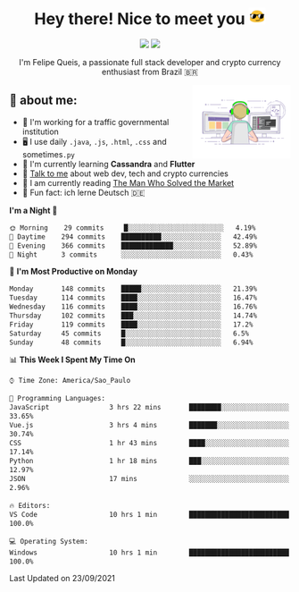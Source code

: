 
<h1 align="center">Hey there! Nice to meet you <img src="assets/sunglasses.gif" width="30"/></h1>

<p align="center">
  <a href="https://www.linkedin.com/in/fqueis"><img src="https://img.shields.io/badge/-LinkedIn-blue?style=flat&logo=Linkedin&logoColor=white" /></a>
  <a href="mailto:fqueis@gmail.com"><img src="https://img.shields.io/badge/-Gmail-c14438?style=flat&logo=Gmail&logoColor=white" /></a>
</p>

<p align="center">I'm Felipe Queis, a passionate full stack developer and crypto currency enthusiast from Brazil 🇧🇷</p>

<img width="35%" align="right" alt="fqueis" src="assets/profile.gif" /></p>

## 🤵 about me:

- 🏢 I'm working for a traffic governmental institution
- 🖥️ I use daily `.java`, `.js`, `.html`, `.css` and sometimes`.py`
- 🌱 I'm currently learning **Cassandra** and **Flutter**
- 💬 [Talk to me](https://github.com/fqueis/fqueis/discussions) about web dev, tech and crypto currencies
- 📖 I am currently reading [The Man Who Solved the Market](https://amzn.com/073521798X)
- 💭 Fun fact: ich lerne Deutsch 🇩🇪

<!--START_SECTION:waka-->
**I'm a Night 🦉** 

```text
🌞 Morning    29 commits     █░░░░░░░░░░░░░░░░░░░░░░░░   4.19% 
🌆 Daytime    294 commits    ██████████░░░░░░░░░░░░░░░   42.49% 
🌃 Evening    366 commits    █████████████░░░░░░░░░░░░   52.89% 
🌙 Night      3 commits      ░░░░░░░░░░░░░░░░░░░░░░░░░   0.43%

```
📅 **I'm Most Productive on Monday** 

```text
Monday       148 commits    █████░░░░░░░░░░░░░░░░░░░░   21.39% 
Tuesday      114 commits    ████░░░░░░░░░░░░░░░░░░░░░   16.47% 
Wednesday    116 commits    ████░░░░░░░░░░░░░░░░░░░░░   16.76% 
Thursday     102 commits    ███░░░░░░░░░░░░░░░░░░░░░░   14.74% 
Friday       119 commits    ████░░░░░░░░░░░░░░░░░░░░░   17.2% 
Saturday     45 commits     █░░░░░░░░░░░░░░░░░░░░░░░░   6.5% 
Sunday       48 commits     █░░░░░░░░░░░░░░░░░░░░░░░░   6.94%

```


📊 **This Week I Spent My Time On** 

```text
⌚︎ Time Zone: America/Sao_Paulo

💬 Programming Languages: 
JavaScript               3 hrs 22 mins       ████████░░░░░░░░░░░░░░░░░   33.65% 
Vue.js                   3 hrs 4 mins        ███████░░░░░░░░░░░░░░░░░░   30.74% 
CSS                      1 hr 43 mins        ████░░░░░░░░░░░░░░░░░░░░░   17.14% 
Python                   1 hr 18 mins        ███░░░░░░░░░░░░░░░░░░░░░░   12.97% 
JSON                     17 mins             ░░░░░░░░░░░░░░░░░░░░░░░░░   2.96%

🔥 Editors: 
VS Code                  10 hrs 1 min        █████████████████████████   100.0%

💻 Operating System: 
Windows                  10 hrs 1 min        █████████████████████████   100.0%

```


 Last Updated on 23/09/2021
<!--END_SECTION:waka-->

